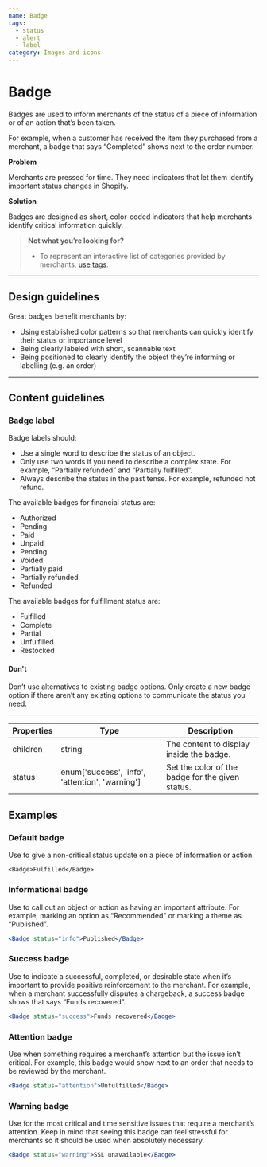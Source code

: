 ```yaml
---
name: Badge
tags:
  - status
  - alert
  - label
category: Images and icons
---
```


# Badge

Badges are used to inform merchants of the status of a piece of information or of an action that’s been taken.

For example, when a customer has received the item they purchased from a merchant, a badge that says “Completed” shows next to the order number.

**Problem**

Merchants are pressed for time. They need indicators that let them identify important status changes in Shopify.

**Solution**

Badges are designed as short, color-coded indicators that help merchants identify critical information quickly.

>**Not what you’re looking for?**
>* To represent an interactive list of categories provided by merchants, [use tags](/components/feedback-indicators/tag).

---

## Design guidelines

Great badges benefit merchants by:

- Using established color patterns so that merchants can quickly identify their status or importance level
- Being clearly labeled with short, scannable text
- Being positioned to clearly identify the object they’re informing or labelling (e.g. an order)

---

## Content guidelines

### Badge label

Badge labels should:

- Use a single word to describe the status of an object.
- Only use two words if you need to describe a complex state. For example, “Partially refunded” and “Partially fulfilled”.
- Always describe the status in the past tense. For example, refunded not refund.

The available badges for financial status are:

- Authorized
- Pending
- Paid
- Unpaid
- Pending
- Voided
- Partially paid
- Partially refunded
- Refunded

The available badges for fulfillment status are:

- Fulfilled
- Complete
- Partial
- Unfulfilled
- Restocked

<!-- usagelist -->
#### Don't

Don’t use alternatives to existing badge options. Only create a new badge option if there aren’t any existing options to communicate the status you need.
<!-- end -->

---

| Properties | Type | Description |
| ---------- | ---- | ----------- |
| children | string | The content to display inside the badge. |
| status | enum['success', 'info', 'attention', 'warning'] | Set the color of the badge for the given status. |

## Examples

### Default badge

Use to give a non-critical status update on a piece of information or action.

```tsx
<Badge>Fulfilled</Badge>
```

### Informational badge

Use to call out an object or action as having an important attribute. For example, marking an option as “Recommended” or marking a theme as “Published”.

```jsx
<Badge status="info">Published</Badge>
```

### Success badge

Use to indicate a successful, completed, or desirable state when it’s important to provide positive reinforcement to the merchant. For example, when a merchant successfully disputes a chargeback, a success badge shows that says “Funds recovered”.

```jsx
<Badge status="success">Funds recovered</Badge>
```

### Attention badge

Use when something requires a merchant’s attention but the issue isn’t critical. For example, this badge would show next to an order that needs to be reviewed by the merchant.

```jsx
<Badge status="attention">Unfulfilled</Badge>
```

### Warning badge

Use for the most critical and time sensitive issues that require a merchant’s attention. Keep in mind that seeing this badge can feel stressful for merchants so it should be used when absolutely necessary.

```jsx
<Badge status="warning">SSL unavailable</Badge>
```
